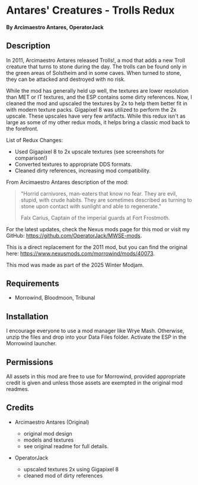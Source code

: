 # Antares' Creatures - Trolls Redux

#### By Arcimaestro Antares, OperatorJack

## Description

In 2011, Arcimaestro Antares released Trolls!, a mod that adds a new Troll creature that turns to stone during the day. The trolls can be found only in the green areas of Solstheim and in some caves. When turned to stone, they can be attacked and destroyed with no risk.

While the mod has generally held up well, the textures are lower resolution than MET or IT textures, and the ESP contains some dirty references. Now, I cleaned the mod and upscaled the textures by 2x to help them better fit in with modern texture packs. Gigapixel 8 was utilized to perform the 2x upscale. These upscales have very few artifacts. While this redux isn't as large as some of my other redux mods, it helps bring a classic mod back to the forefront.

List of Redux Changes:

- Used Gigapixel 8 to 2x upscale textures (see screenshots for comparison!)
- Converted textures to appropriate DDS formats.
- Cleaned dirty references, increasing mod compatibility.

From Arcimaestro Antares description of the mod:

> "Horrid carnivores, man-eaters that know no fear. They are evil, stupid, with crude habits.
> They are sometimes described as turning to stone upon contact with sunlight and able to regenerate."
>
> Falx Carius, Captain of the imperial guards at Fort Frostmoth.

For the latest updates, check the Nexus mods page for this mod or visit my GitHub: https://github.com/OperatorJack/MWSE-mods.

This is a direct replacement for the 2011 mod, but you can find the original here: https://www.nexusmods.com/morrowind/mods/40073.

This mod was made as part of the 2025 Winter Modjam.

## Requirements

- Morrowind, Bloodmoon, Tribunal

## Installation

I encourage everyone to use a mod manager like Wrye Mash. Otherwise, unzip the files and drop into your Data Files folder. Activate the ESP in the Morrowind launcher.

## Permissions

All assets in this mod are free to use for Morrowind, provided appropriate credit is given and unless those assets are exempted in the original mod readmes.

## Credits

- Arcimaestro Antares (Original)

  - original mod design
  - models and textures
  - see original readme for full details.

- OperatorJack
  - upscaled textures 2x using Gigapixel 8
  - cleaned mod of dirty references
